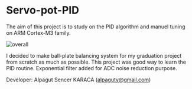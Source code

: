 # Servo-pot-PID
The aim of this project is to study on the PID algorithm and manuel tuning on ARM Cortex-M3 family.

![overall](https://user-images.githubusercontent.com/38799399/67691085-0e898f80-f9af-11e9-959c-c4658aed74d9.jpeg)

I decided to make ball-plate balancing system for my graduation project from scratch as much as possible. This project was good way to learn the PID routine. Exponential filter added for ADC noise reduction purpose. 

Developer: Alpagut Sencer KARACA (alpaguty@gmail.com)
